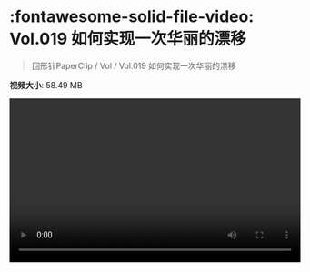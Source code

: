 # :fontawesome-solid-file-video: Vol.019 如何实现一次华丽的漂移

> 回形针PaperClip / Vol / Vol.019 如何实现一次华丽的漂移

**视频大小**: 58.49 MB

<video id="V-d75285dd6c97b1094b9bf7a24a5c718f" width="512" height="288" preload="none" playsinline webkit-playsinline></video>